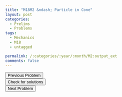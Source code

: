 ```yaml
---
title: "M18M2 &ndash; Particle in Cone"
layout: post
categories:
  - Prelims
  - Problems
tags:
  - Mechanics
  - M18
  - untagged

permalink: /:categories/:year/:month/M2:output_ext
comments: false
---
```

<object data="2018M2M.pdf" type="application/pdf" width="100%" height="500"></object>

<div class='navbar'>
	<div float='left'><button onclick="window.location='M1.html'" >Previous Problem</button></div>
	<div float='center'><button onclick="window.location='https://princetonprelim.com/prelim/38/'">Check for solutions</button></div>
	<div float='right'><button onclick="window.location='M3.html'" > Next Problem</button></div>
</div>
